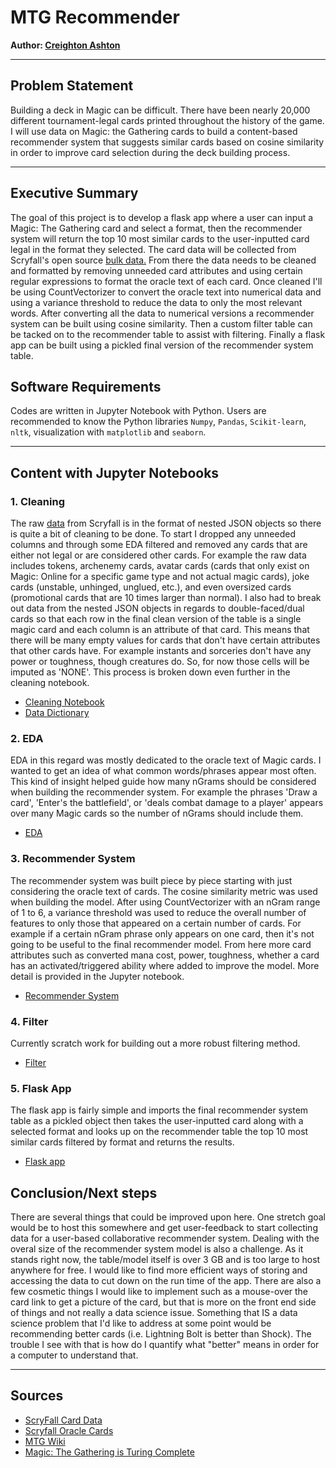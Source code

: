 # MTG Recommender

**Author: [Creighton Ashton](https://www.linkedin.com/in/creightonashton/)**

---

## Problem Statement

Building a deck in Magic can be difficult. There have been nearly 20,000 different tournament-legal cards printed throughout the history of the game. I will use data on Magic: the Gathering cards to build a content-based recommender system that suggests similar cards based on cosine similarity in order to improve card selection during the deck building process.

---

## Executive Summary

The goal of this project is to develop a flask app where a user can input a Magic: The Gathering card and select a format, then the recommender system will return the top 10 most similar cards to the user-inputted card legal in the format they selected. The card data will be collected from Scryfall's open source [bulk data.](https://archive.scryfall.com/json/scryfall-oracle-cards.json) From there the data needs to be cleaned and formatted by removing unneeded card attributes and using certain regular expressions to format the oracle text of each card. Once cleaned I'll be using CountVectorizer to convert the oracle text into numerical data and using a variance threshold to reduce the data to only the most relevant words. After converting all the data to numerical versions a recommender system can be built using cosine similarity. Then a custom filter table can be tacked on to the recommender table to assist with filtering. Finally a flask app can be built using a pickled final version of the recommender system table.



## Software Requirements

Codes are written in Jupyter Notebook with Python. Users are recommended to know the Python libraries `Numpy`, `Pandas`, `Scikit-learn`, `nltk`, visualization with `matplotlib` and `seaborn`.

---

## Content with Jupyter Notebooks



### 1. Cleaning

The raw [data](https://archive.scryfall.com/json/scryfall-oracle-cards.json) from Scryfall is in the format of nested JSON objects so there is quite a bit of cleaning to be done. To start I dropped any unneeded columns and through some EDA filtered and removed any cards that are either not legal or are considered other cards. For example the raw data includes tokens, archenemy cards, avatar cards (cards that only exist on Magic: Online for a specific game type and not actual magic cards), joke cards (unstable, unhinged, unglued, etc.), and even oversized cards (promotional cards that are 10 times larger than normal). I also had to break out data from the nested JSON objects in regards to double-faced/dual cards so that each row in the final clean version of the table is a single magic card and each column is an attribute of that card. This means that there will be many empty values for cards that don't have certain attributes that other cards have. For example instants and sorceries don't have any power or toughness, though creatures do. So, for now those cells will be imputed as 'NONE'. This process is broken down even further in the cleaning notebook.

- [Cleaning Notebook](./Code/01-Cleaning.ipynb)  
- [Data Dictionary](./Files/Data_Dictionary.ipynb)

### 2. EDA

EDA in this regard was mostly dedicated to the oracle text of Magic cards. I wanted to get an idea of what common words/phrases appear most often. This kind of insight helped guide how many nGrams should be considered when building the recommender system. For example the phrases 'Draw a card', 'Enter's the battlefield', or 'deals combat damage to a player' appears over many Magic cards so the number of nGrams should include them.

- [EDA](./Code/02-EDA.ipynb)

### 3. Recommender System

The recommender system was built piece by piece starting with just considering the oracle text of cards. The cosine similarity metric was used when building the model. After using CountVectorizer with an nGram range of 1 to 6, a variance threshold was used to reduce the overall number of features to only those that appeared on a certain number of cards. For example if a certain nGram phrase only appears on one card, then it's not going to be useful to the final recommender model. From here more card attributes such as converted mana cost, power, toughness, whether a card has an activated/triggered ability where added to improve the model. More detail is provided in the Jupyter notebook.

- [Recommender System](./Code/03-Recommender_system.ipynb)

### 4. Filter

Currently scratch work for building out a more robust filtering method.

- [Filter](./Code/04-Filter.ipynb)

### 5. Flask App

The flask app is fairly simple and imports the final recommender system table as a pickled object then takes the user-inputted card along with a selected format and looks up on the recommender table the top 10 most similar cards filtered by format and returns the results.

- [Flask app](./Files/mtg_rec.py)

## Conclusion/Next steps

There are several things that could be improved upon here. One stretch goal would be to host this somewhere and get user-feedback to start collecting data for a user-based collaborative recommender system. Dealing with the overal size of the recommender system model is also a challenge. As it stands right now, the table/model itself is over 3 GB and is too large to host anywhere for free. I would like to find more efficient ways of storing and accessing the data to cut down on the run time of the app. There are also a few cosmetic things I would like to implement such as a mouse-over the card link to get a picture of the card, but that is more on the front end side of things and not really a data science issue. Something that IS a data science problem that I'd like to address at some point would be recommending better cards (i.e. Lightning Bolt is better than Shock). The trouble I see with that is how do I quantify what "better" means in order for a computer to understand that.

---

## Sources

- [ScryFall Card Data](https://scryfall.com/docs/api/bulk-data)  
- [Scryfall Oracle Cards](https://archive.scryfall.com/json/scryfall-oracle-cards.json)  
- [MTG Wiki](https://mtg.gamepedia.com/Main_Page)  
- [Magic: The Gathering is Turing Complete](https://arxiv.org/pdf/1904.09828.pdf)  
